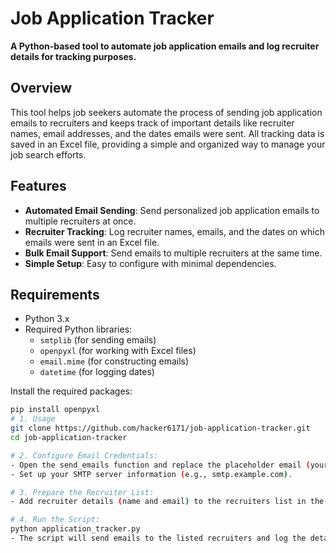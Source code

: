 # Job Application Tracker

**A Python-based tool to automate job application emails and log recruiter details for tracking purposes.**

## Overview

This tool helps job seekers automate the process of sending job application emails to recruiters and keeps track of important details like recruiter names, email addresses, and the dates emails were sent. All tracking data is saved in an Excel file, providing a simple and organized way to manage your job search efforts.

## Features

- **Automated Email Sending**: Send personalized job application emails to multiple recruiters at once.
- **Recruiter Tracking**: Log recruiter names, emails, and the dates on which emails were sent in an Excel file.
- **Bulk Email Support**: Send emails to multiple recruiters at the same time.
- **Simple Setup**: Easy to configure with minimal dependencies.

## Requirements

- Python 3.x
- Required Python libraries:
  - `smtplib` (for sending emails)
  - `openpyxl` (for working with Excel files)
  - `email.mime` (for constructing emails)
  - `datetime` (for logging dates)

Install the required packages:
```bash
pip install openpyxl
# 1. Usage
git clone https://github.com/hacker6171/job-application-tracker.git
cd job-application-tracker

# 2. Configure Email Credentials:
- Open the send_emails function and replace the placeholder email (your_email@example.com) and password with your own email credentials.
- Set up your SMTP server information (e.g., smtp.example.com).

# 3. Prepare the Recruiter List:
- Add recruiter details (name and email) to the recruiters list in the script.

# 4. Run the Script:
python application_tracker.py
- The script will send emails to the listed recruiters and log the details into the application_tracking.xlsx file.



